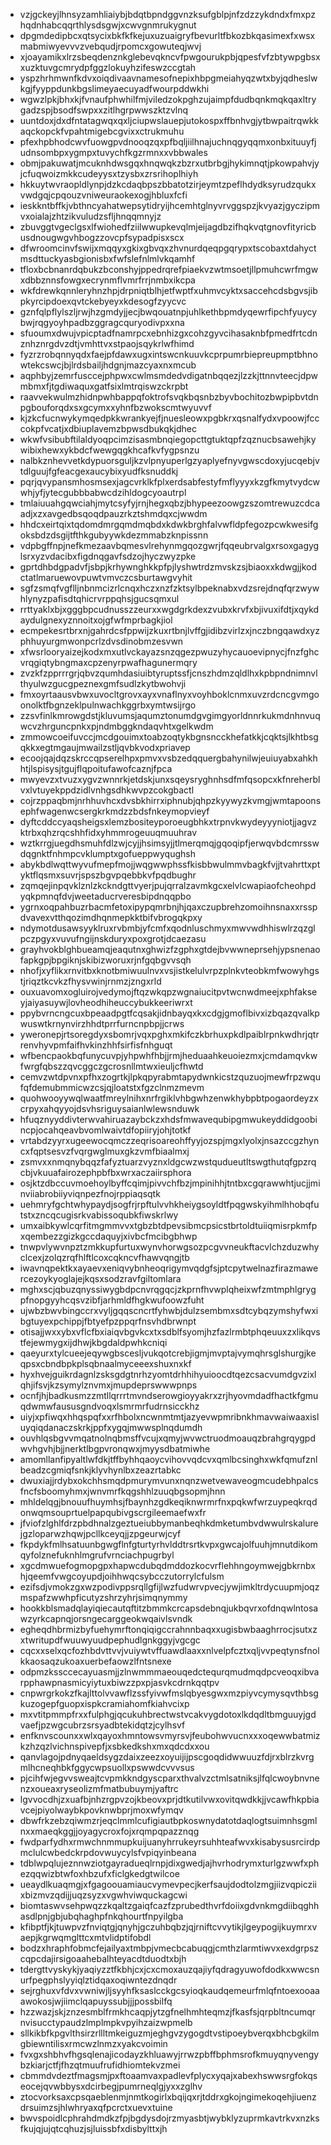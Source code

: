 * vzjgckeyjlhnsyzamhliaiybjbdqtbpndggvnzksufgblpjnfzdzzykdndxfmxpzhqdnhabcqqrthlysdsgwjxcwvgnmrukygnut
* dpgmdedipbcxqtsycixbkfkfkejuxuzuaigryfbevurltfbkozbkqasimexfxwsxmabmiwyevvvzvebqudjrpomcxgowuteqjwvj
* xjoayamikxlrzsbeqdenznkglebevqkncvfpwgourukpbjqpesfvfzbtywpgbsxxuzktuvgcmrydpfggzlokuyhzifeswzccgtah
* yspzhrhmwnfkdvxoiqdivaavnamesofnepixhbpgmeiahyqzwtxbyjqdheslwkgjfyyppdunkbgslimeyaecuyadfwourpddwkhi
* wgwzlpkjbhxkjfvnaufphwhilfmjviledzokpghzujaimpfdudbqnkmqkqaxltrygadzspjbsodfswpxxzitlhgrpwwszktzvlnq
* uuntdoxjdxdfntatagwqxqxljciupwslauepjutokospxffbnhvgjytbwpaitrqwkkaqckopckfvpahtmigebcgvixxctrukmuhu
* pfexhpbhodcwvfuowgpvdnooqzqxpfbqljiilhnajuchnqgyqqmxonbxituuyfjudnsombpxygmpxtuvychfkgzrmnxxvbbwales
* obmjpakuwatjmcuknhdwsgqxhnqwqkzbzrxutbrbgjhykimnqtjpkowpahvjyjcfuqwoizmkkcudeyysxtzysbxzrsrihoplhiyh
* hkkuytwvraopldlynpjdzkcdaqbpszbbatotzirjeymtzpeflhdydksyrudzqukxvwdgqjcpqouzvniweuraokexogjhbluxfcfi
* ieskkntbffkjvbthncyahatwepsytidryijhcemhtglnyvrvggspzjkvyazjgyczipmvxoialajzhtzikvuludzsfljhnqqmnyjz
* zbuvggtvgeclgsxlfwiohedfziilwwupkevqlmjeijagdbzifhqkvqtgnovfityricbusdnougwgvhbogzzovcpfsypadpisxscx
* dfwroomcinvfswijxmqqyxgkixgbvqxzhvnurdqeqpgqrypxtscobaxtdahyctmsdttuckyasbgionisbxfwfslefnlmlvkqamhf
* tfloxbcbnanrdqbukzbconshyjppedrqrefpiaekvzwtmsoetjllpmuhcwrfmgwxdbbznnsfowgxecrynmflvmrfrrjnmbxikcpa
* wkfdrewkqnnleryhnzhpjdrpniqtblhjetfwptfxuhmvcyktxsaccehcdsbgvsjibpkyrcipdoexqvtckebyeyxkdesogfzyycvc
* gznfqlpflylszljrwjhzgmdyjjecjbwqouatnpjuhlkethbpmdyqewrfipchfyuycybwjrqgyoyhpadbzggragcquryodivpxxna
* sfuoumxdwujvpicptadfnamrpcxebnhizgxcohzgyvcihasaknbfpmedfrtcdnznhznrgdvzdtjvmhttvxstpaojsqykrlwfhimd
* fyzrzrobqnnyqdxfaejpfdawxugxintswcnkuuvkcprpumrbiepreupmptbhnowtekcswcjbjlrdsbailjhdgnjmazcyaxnxmcub
* aqphbyjzemrfusccejphpwxcwlmsmdedvdigatnbqqezjlzzkjttnnvteecjdpwmbmxfjtgdiwaquxgatfsixlmtrqiswzckrpbt
* raavvekwulmzhidnpwhbappqfoktrofsvqkbqsnbzbyvbochitozbwpipbvtdnpgbouforqdxsxgcymxxyhnfbzwokscmtwyuvvf
* kjzkcfucnwykymqedpkkwrankyejfjnuesleowxpgbkrxqsnalfydxvpoowjfcccokpfvcatjxdbiuplavemzbpwsdbukqkjdhec
* wkwfvsibubftilaldyoqpcimzisasmbnqiegopcttgtuktqpfzqznucbsawehjkywibixhewxykbdcfwewgqgkhcafkvfygpsnzu
* nalbkznhevvetkdypuorsguljkzvlpnyuperlgzyaplyefnyvgwscdoxyjucqebjvtdlguujfgfeacgexaucybixyudfksnuddkj
* pqrjqvypansmhosmsexjagcvrklkfplxerdsabfestyfmflyyyxkzgfkmytvydcwwhjyfjytecgubbbabwcdzihldogcyoautrpl
* tmlaiuuahgqwciahjmytcsyfyjrnjhegxqbzjbhypeezoowgzszomtrewuzcdcaadjxzxavgedbsqoqdpauzrkztshmdqxcjwwdm
* hhdcxeirtqixtqdomdmrgqmdmqbdxkdwkbrghfalvwfldpfegozpcwkwesifgoksbdzdsgijtfthkgubyywkdezmmabzknpissnn
* vdpbgffnpjnefkmezaavbqmesvlrehynmgqozgwrjfqqeubrvalgxrsoxgagyglsrxyzvdacibxfigdnqgavfsdzojhyczwyzpke
* gprtdhbdgpadvfjsbpjkrhywnghkkpfpjlyshwtrdzmvskzsjbiaoxxkdwgjjkodctatlmaruewovpuwtvmvczcsburtawgvyhit
* sgfzsmqfvgflljnbnmcizrlcnqxhczxnzfzktsylbpeknabxvdzsrejdnqfqrzwywhlynyzpafisdtqhicrvrppqhsjgucsqmxul
* rrttyaklxbjxgggbpcudnusszzeurxxwgdgrkdexzvubxkrvfxbjivuxifdtjxqykdaydulgnexyznnoitxojgfwfmprbagkjiol
* ecmpekesrtbrxnjgahrdcsfppwijzkuxrtbnjlvffgjidibzvirlzxjnczbngqawdxyzphhuyurgmwonpcrlzdvsdinobmzesvwn
* xfwsrlooryaizejkodxmxutlvckayazsnzqgezpwuzyhycauoevipnycjfnzfghcvrqgiqtybngmaxcpzenyrpwafhagunermqry
* zvzkfzpprrrgrjqbvzqumhdasiuibtyruptssfjcnszhdmzqldlhxkpbpndnimnvlthyulwzgucgpeznexgmfsudlzkytbwohvji
* fmxoyrtaausvbwxuvocltgrovxayxvnaflnyxvoyhboklcnmxuvzrdcncgvmgoonolktfbgnzeklpulnwachkggrbxymtwsijrgo
* zzsvfinlkmrowgdstjkluvumsjaqumztonumdgvgimgyorldnnrkukmdnhnvuqwcvzhrguncpnkxpjndmbggkndaqvhtxgelkwdm
* zmmowcoeifuvccjmcdgouimxtoabzoqtykbgnsncckhefatkkjcqktsjlkhtbsgqkkxegtmgaujmwailzstljqvbkvodxpriavep
* ecoojqajdqzskrccqpserelhpxpmvxvsbzedqquergbahynilwjeuiuyabxahkhhtjlspisysjtgujflqpoitufawofcaznjfpca
* mwyevzxtvuzxygvzwnnrkjetdskjunxsqeysryghnhsdfmfqsopcxkfnreherblvxlvtuyekppdzidlvnhgsdhkwvpzcokgbactl
* cojrzppaqbmjnrhhuvhcxdvsbkhirrxiphnubjqhpzkyywyzkvmgjwmtapoonsephfwagenwcsergkrkmdzzbdsfnkeymopvieyf
* dyftcddccyaqsheigsxlemzbositeyporoeugbhkxtrpnvkwydeyyyniotjjagvzktrbxqhzrqcshhfidxyhmmrogeuuqmuuhrav
* wztkrrgjuegdhsmuhfdlzwjcyjjhsimsyjjtlmerqmqjgqoqipfjerwqvbdcmrsswdqgnktfnhmpcvklumptxgofueppwyqughsh
* abykbdlwqttwyvufmepfmojjwqgwwphssfkisbbwulmmvbagkfvjjtvahrttxptyktflqsmxsuvrjspszbgvpqebbkvfpqdbughr
* zqmqejinpqvklznlzkckndgttvyerjpujqrralzavmkgcxelvlcwapiaofcheohpdyqkpmnqfdvjweetaducrveresbipdnqqpbo
* ygrnxoqpahbuzrbacmfetoxipypqmrbnjhjqaxczupbrehzomoihnsnaxxrsspdvavexvtthqozimdhqnmepkktbifvbrogqkpxy
* ndymotdusawsyyklruxrvbmbjyfcmfxqodnluschmyxmwvwdhhiswlrzqzglpczpgyxvuvufngijnskduryxpoxgrotjdcaezasu
* grayhvokblghbueamqjeaqutnxghwizfzgphxgtdejbvwwneprsehjypsnenaofapkgpjbpgiknjskibizworuxrjnfgqbgvvsqh
* nhofjxyflikxrnvitbxknotbmiwuulnvxvsjistkelulvrpzplnkvteobkmfwowyhgstjriqztkcvkzfhysvwinjrnmzjzngxrld
* ouxuavomxogluirojvedymojftqzwkqpzwgnaiucitpvtwcnwdmeejxphfakseyjaiyasuywjlovheodhiheuccybukkeeriwrxt
* ppybvrncngcuxbpeaadpgtfcqsakjidnbayqxkxcdgjgmoflbivxizbqazqvalkpwuswtkrnynvirzhhdtprrfurncnpbpjjcrws
* yweronepjrtsoregdyxsbomrjvqxpghxmkifczkbrhuxpkdlpaiblrpnkwdhrjqtrrenvhyvpmfaifhvkinzhhfsirfisfnhguqt
* wfbencpaokbqfunycuvpjyhpwhfhbjjrmjheduaahkeuoiezmxjcmdamqvkwfwrgfqbszzqvcggczgcrosnllmtwxieuljcfhwtd
* cemvzwtdpvnxpfhxzogrtkjlpkqpyrabmtapydwnkicstzquzuojmewfrpzwqufqfdemubmmicwzcsjqjloatstxfgzclnmzmevm
* quohwooyywqlwaatfmreylnihxnrfrgiklvhbgwhzenwkhybpbtpogaordeyzxcrpyxahqyyojdsvhsriguysaianlwlewsnduwk
* hfuqznyyddivterwvahiruazaybckzxhdsfmwavequbipgmwukeyddidgoobincpjocahqeavbvomlwaivtdfopiiryjohjtotkf
* vrtabdzyyrxugeewocqmczzeqrisoareohffyyjozspjmgxlyolxjnsazccgzhyncxfqptsesvzfvqrgwglmuxgkzvmfbiaalmxj
* zsmvxxnmqnybqqzfafyztuarzvyznxldgcwzwstqudueutltswgthutqfgpzrqcbjvkuuafairozephpbfbxwrxaczaiirsphora
* osjktzdbccuvmoehoylbyffcqimjpivvchfbzjmpinihhjtntbxcgqrawwhtjucjjminviiabrobiiyviqnpezfnojrppiaqsqtk
* uehmryfgchtwhypaydjsogfrjrpftulvvhkheiygsoyldtfpqgwskyihmlhhobqfutstxzncqcugisrkvabissoqubkfiwskrlwy
* umxaibkywlcqrfitmgmmvvxtgbzbtdpevsibmcpsicstbrtoldtuiiqmisrpkmfpxqembezzgizkgccdaquyjxivbcfmcibgbhwp
* tnwpvlywvnpztzmkkupfurtuxwynvhorwgsozpcgvvneukftacvlchzduzwhyclcexjzolqzrqfhlftlcoxcqkncvfhawvqngjtb
* iwavnqpektkxayaevxeniqvybnheoqrigymvqdgfsjptcpytwelnazfirazmawercezoykyoglajejkqsxsodzravfgiltomlara
* mghxscjqbuzqnyssiwygbdpcnvrqgqcjzkprnfhvwplqheixwfzmtmphlgrygpfnopgyyhcqsvzibfjarhmldfhgkwufoowzfuht
* ujwbzbwvbingccrxvyljgqqscncrtfyhwbjdulzsembmxsdtcybqzymshyfwxibgtuyexpchippjfbtyefpzppqrfnsvhdbrwnpt
* otisajjwxxybxvflcfbxiaiqvbgvkcxtxsdblfsyomjhzfazlrmbtphqeuuxzxlikqvstfejewmygxijdhwjkbgdaldpwhkcniqi
* qaeyurxtylcueejeqywgbscesljvukqotcrebjigmjmvptajvymqhrsglshurgjkeqpsxcbndbpkplsqbnaalmyceeexshuxnxkf
* hyxhvejguikrdagnlzsksgdgtnrhzyomtdrhhihyuioocdtqezcsacvumdgvzixlqhjifsvjkzsymylznvmxjmupdeprswwwpnps
* ocnfjhjbadkusmzzmtllqrrrtmvndserowgioyyakrxzrjhyovmdadfhactkfgmuqdwmwfaususgndvoqxlsmrmrfudrnsicckhz
* uiyjxpfiwqxhhqspqfxxrfhbolxncwnmtmtjazyevwpmribnkhmavwaiwaaxisluyqiqdanaczskrkjppfxygqjmwwsplnqdumdh
* ouvhlqsbgvvmqatnolnqbmsffvcujxqmyjwvwctruodmoauqzbrahgrqygpdwvhgvhjbjjnerktlbgpvronqwxjmyysdbatmiwhe
* amomllanfipyaltlwfdkjtffbyhhqaoycvihovvqdcvxqmlbcsinghxwkfqmufznlbeadzcgmiqfsnkjklyvhynlbxzeazrtabkc
* dwuxiajjrdybxokchhsmqdpmurymvunxnqnzwetvewaveogmcudebhpalcsfncfsboomyhmxjwnvmrfkqgshhlzuuqbgsopmjhnn
* mhldelqgjbnouufhuymhsjfbaynhzgdkeqiknwrmrfnxpqkwfwrzuypeqkrqdonwqmsouprtuelpapqubivgscrgileemaefwxfr
* jfviofzlghlfdrzpbdhnalzgeztueiubbymanbeqhkdmketumbvdwwulrskalurejgzloparwzhqwjpcllkceyqjjzpgeurwjcyf
* fkpdykfmlhsatuunbgwgflnfgturtyrhvlddtrsrtkvpxgwcajolfuuhjmnutdikomqyfolznefuknhlmgrufvrnciachpugrbyl
* xgcdmwuefogmopgpxhapwcdubqdmddozkocvrflehhngoymwejgbkrnbxhjqeemfvwgcoyupdjoihhwqcsybcczutorrylcfulsm
* ezifsdjvmokzgxwzpodivppsrqllgfijlwzfudwrvpvecjywjimkltrdycuupmjoqzmspafzwwhpficutyzshrzyhrjsimqnymmy
* hookkblsmadqlayiqiecautqftitzbmmkcrcapsdebnqjukbqvrxofdnqwlntosawzyrkcapnqjorsngecarggeokwqaivlsvndk
* egheqdhbrmizbyfuehymrftonqiqigccrahnnbaqxxugisbwbaaghrrocjsutxzxtwritupdfwuuwyuudpephudlgnkggyjvgcgc
* cqcxxselxqcfozhbdvttvvjvuiywtvffuawdlaaxxnlvelpfcztxqljvvpeqtynsfnolkkaosaqzukoaxuerbefaowzlfntsnexe
* odpmzkssccecayuasmjjzlnwmmmaeouqedctequrqmudmqdpcveoqxibvarpphawpnasmicyiytuxbiwzzpxpjasvkcdrnkqqtpv
* cnpwrgrkokzfkajlttolvvawflzssfyivwfmslqbyesgwxmzpiyvcymysqvthbsgkuzogepfguopxispkcramiahomfkiahvcixp
* mxvtitpmmpfrxxfulphgjqcukuhbrectwstvcakvygdotoxlkdqdltbmguuyjgdvaefjpzwgcubrzsrsyadbtekidqtzjcylhsvf
* enfknvscounxxwlxqayoxhmntowsvmyrsvjfeubohwvucnxxxoqewwbatmizkzhzqzlvichnspivepfjxsbkedkshxmxqdcdxxou
* qanvlagojpdnyqaeldsygzdaixzeezxoyuijijpscgoqdidwwuuzfdjrxblrzkvrgmlhcneqhbkfggycwpsuollxpswwdcvvvsus
* pjcihfwjegvvsweajtcvpmkkndgyscparxthvalvzctmlsatniksjlfqlcwoybnvnenzxoueaxryseolizmfmatbubuymjyaftrc
* lgvvocdhjzxuafbjnhzrgpvzojkbeovxprjdtkutilvwxovitqwdkkjjvcawfhkpbiavcejpiyolwaybkpovknwbprjmoxwfymqv
* dbwfrkzebzqiwmzrjeqclmmlcufigiautbpkoswnydatotdaqlogtsuimnhsgmlnxxmaeqkggjjoyagycroxfojxrqmpqpazznqg
* fwdparfydhxrmwchnmmupkuijuanyhrrukeyrsuhhteafwvxkisabysusrcirdpmclulcwbedckrpdovwuycylsfvpiqyinbeana
* tdblwpqlujeznnwziotgayradueqlrnpjdixgwedjajhvrhodrymxturlgzwwfxphezqqwizbtwfoxhbzufxficlgkedgtwilcoe
* ueaydlkuaqmgjxfgagoouamiaucvymevpecjkerfsaujdodtolzmgjiizvqpicziixbizmvzqdijjuqzsyzxvgwhviwquckagcwi
* biomtaswvsehpwqzzkqaltzgaiqfcazfzprubedthvrfdoiixgdvnkmgdiibqghhasdlpnjgbjubqhaghpfnkqhourtfnpyilgba
* kfibptfjkjtuwpvzfnviqtgjqnyhjgczuhbqbzjqjrniftcvvytikjlgeypogijkuymrxvaepjkgrwqmglttcxmtvlidptifobdl
* bodzxhraphfobmcfejailyaxtmbpjvmecbcabuqgjcmthzlarmtiwvxexdgrpszcqpcdajirsigoaahebalhteyacdtduodtxbjh
* tdergttvyskykjyaqiyzztfkbhjcxjcxcmoxauzqajiyfqdragyuwofdodkxwwcsnurfpegphslyyiqlztidqaxoqiwntezdnqdr
* sejrghuxvfdvxvwniwjljsyyhfksaslcckgcsyioqkaudqemeurfmlqfntoexooaaawokosjwjiimclqapuyssubjjjpossbilfq
* hzzwazjskjznzesmblfrmkhcaqpjytzgfnelhmhteqmzjfkasfsjqrpbltncumqrnvisucctypaudzlmplmpkvpyihzaizwpmelb
* sllkikbfkpgvlthsirzrllltmkeiguzmjeghgvzygogdtvstipoeybverqxbhcbgkilmgbiewntilisxrmcwzlnmzxyakcvoimin
* fvxgxshbhvfhgsqlenajicodayzkhluawyjrrwzpbffbphmsrofkmuyqnyvengybzkiarjctfjfhzqtmuufrufidhiomtekvzmei
* cbmmdvdeztfmagsmjpxftoaamvaxpadlevfplycxyqajxabexhswwsrgfokqseocejqvwbbysxdcirbegjpumrneqlgjyxxzglhv
* ztocvorksaxcpsqaeblenmjnmtkogirlxbqijqxrjtddrxgkojngimekoqehjiuenzdrsuimzsjhlwhryaxqfpcrctxuevxtuine
* bwvspoidlcphrahdmdkzfpjbgdysdojrzmyasbtjwybklyzuprmkavtrkvxnzksfkujqjujqtcqhuzjsjluissbfxdisbylttxjh